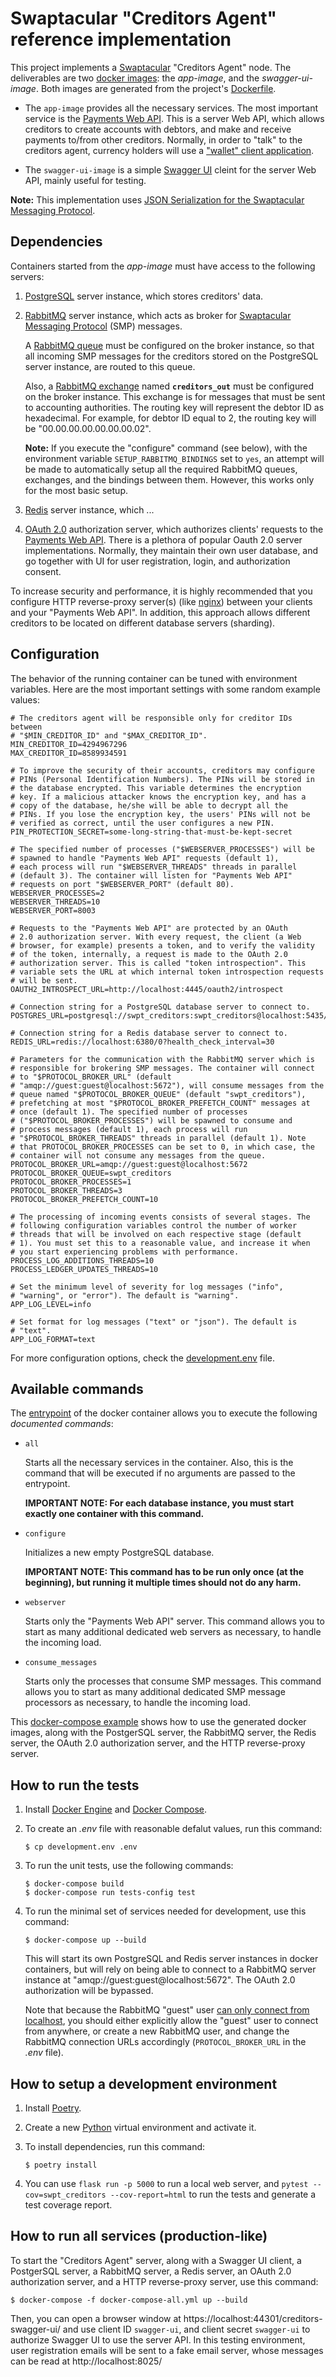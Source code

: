 Swaptacular "Creditors Agent" reference implementation
======================================================

This project implements a [Swaptacular] "Creditors Agent" node. The
deliverables are two [docker images]: the *app-image*, and the
*swagger-ui-image*. Both images are generated from the project's
[Dockerfile](../master/Dockerfile).

* The `app-image` provides all the necessary services. The most
  important service is the [Payments Web API]. This is a server Web
  API, which allows creditors to create accounts with debtors, and
  make and receive payments to/from other creditors. Normally, in
  order to "talk" to the creditors agent, currency holders will use a
  ["wallet" client application].

* The `swagger-ui-image` is a simple [Swagger UI] cleint for the
  server Web API, mainly useful for testing.

**Note:** This implementation uses [JSON Serialization for the
Swaptacular Messaging Protocol].


Dependencies
------------

Containers started from the *app-image* must have access to the
following servers:

1. [PostgreSQL] server instance, which stores creditors' data.

2. [RabbitMQ] server instance, which acts as broker for [Swaptacular
   Messaging Protocol] (SMP) messages.

   A [RabbitMQ queue] must be configured on the broker instance, so
   that all incoming SMP messages for the creditors stored on the
   PostgreSQL server instance, are routed to this queue.

   Also, a [RabbitMQ exchange] named **`creditors_out`** must be
   configured on the broker instance. This exchange is for messages
   that must be sent to accounting authorities. The routing key will
   represent the debtor ID as hexadecimal. For example, for debtor ID
   equal to 2, the routing key will be "00.00.00.00.00.00.00.02".

   **Note:** If you execute the "configure" command (see below), with
   the environment variable `SETUP_RABBITMQ_BINDINGS` set to `yes`, an
   attempt will be made to automatically setup all the required
   RabbitMQ queues, exchanges, and the bindings between them. However,
   this works only for the most basic setup.

3. [Redis] server instance, which ...

4. [OAuth 2.0] authorization server, which authorizes clients'
   requests to the [Payments Web API]. There is a plethora of popular
   Oauth 2.0 server implementations. Normally, they maintain their own
   user database, and go together with UI for user registration,
   login, and authorization consent.

To increase security and performance, it is highly recommended that
you configure HTTP reverse-proxy server(s) (like [nginx]) between your
clients and your "Payments Web API". In addition, this approach allows
different creditors to be located on different database servers
(sharding).


Configuration
-------------

The behavior of the running container can be tuned with environment
variables. Here are the most important settings with some random
example values:

```shell
# The creditors agent will be responsible only for creditor IDs between
# "$MIN_CREDITOR_ID" and "$MAX_CREDITOR_ID".
MIN_CREDITOR_ID=4294967296
MAX_CREDITOR_ID=8589934591

# To improve the security of their accounts, creditors may configure
# PINs (Personal Identification Numbers). The PINs will be stored in
# the database encrypted. This variable determines the encryption
# key. If a malicious attacker knows the encryption key, and has a
# copy of the database, he/she will be able to decrypt all the
# PINs. If you lose the encryption key, the users' PINs will not be
# verified as correct, until the user configures a new PIN.
PIN_PROTECTION_SECRET=some-long-string-that-must-be-kept-secret

# The specified number of processes ("$WEBSERVER_PROCESSES") will be
# spawned to handle "Payments Web API" requests (default 1),
# each process will run "$WEBSERVER_THREADS" threads in parallel
# (default 3). The container will listen for "Payments Web API"
# requests on port "$WEBSERVER_PORT" (default 80).
WEBSERVER_PROCESSES=2
WEBSERVER_THREADS=10
WEBSERVER_PORT=8003

# Requests to the "Payments Web API" are protected by an OAuth
# 2.0 authorization server. With every request, the client (a Web
# browser, for example) presents a token, and to verify the validity
# of the token, internally, a request is made to the OAuth 2.0
# authorization server. This is called "token introspection". This
# variable sets the URL at which internal token introspection requests
# will be sent.
OAUTH2_INTROSPECT_URL=http://localhost:4445/oauth2/introspect

# Connection string for a PostgreSQL database server to connect to.
POSTGRES_URL=postgresql://swpt_creditors:swpt_creditors@localhost:5435/test

# Connection string for a Redis database server to connect to.
REDIS_URL=redis://localhost:6380/0?health_check_interval=30

# Parameters for the communication with the RabbitMQ server which is
# responsible for brokering SMP messages. The container will connect
# to "$PROTOCOL_BROKER_URL" (default
# "amqp://guest:guest@localhost:5672"), will consume messages from the
# queue named "$PROTOCOL_BROKER_QUEUE" (default "swpt_creditors"),
# prefetching at most "$PROTOCOL_BROKER_PREFETCH_COUNT" messages at
# once (default 1). The specified number of processes
# ("$PROTOCOL_BROKER_PROCESSES") will be spawned to consume and
# process messages (default 1), each process will run
# "$PROTOCOL_BROKER_THREADS" threads in parallel (default 1). Note
# that PROTOCOL_BROKER_PROCESSES can be set to 0, in which case, the
# container will not consume any messages from the queue.
PROTOCOL_BROKER_URL=amqp://guest:guest@localhost:5672
PROTOCOL_BROKER_QUEUE=swpt_creditors
PROTOCOL_BROKER_PROCESSES=1
PROTOCOL_BROKER_THREADS=3
PROTOCOL_BROKER_PREFETCH_COUNT=10

# The processing of incoming events consists of several stages. The
# following configuration variables control the number of worker
# threads that will be involved on each respective stage (default
# 1). You must set this to a reasonable value, and increase it when
# you start experiencing problems with performance.
PROCESS_LOG_ADDITIONS_THREADS=10
PROCESS_LEDGER_UPDATES_THREADS=10

# Set the minimum level of severity for log messages ("info",
# "warning", or "error"). The default is "warning".
APP_LOG_LEVEL=info

# Set format for log messages ("text" or "json"). The default is
# "text".
APP_LOG_FORMAT=text
```

For more configuration options, check the
[development.env](../master/development.env) file.


Available commands
------------------

The [entrypoint](../master/docker/entrypoint.sh) of the docker
container allows you to execute the following *documented commands*:

* `all`

  Starts all the necessary services in the container. Also, this is
  the command that will be executed if no arguments are passed to the
  entrypoint.

  **IMPORTANT NOTE: For each database instance, you must start exactly
  one container with this command.**

* `configure`

  Initializes a new empty PostgreSQL database.

  **IMPORTANT NOTE: This command has to be run only once (at the
  beginning), but running it multiple times should not do any harm.**

* `webserver`

  Starts only the "Payments Web API" server. This command allows you
  to start as many additional dedicated web servers as necessary, to
  handle the incoming load.

* `consume_messages`

  Starts only the processes that consume SMP messages. This command
  allows you to start as many additional dedicated SMP message
  processors as necessary, to handle the incoming load.


This [docker-compose example](../master/docker-compose-all.yml) shows
how to use the generated docker images, along with the PostgerSQL
server, the RabbitMQ server, the Redis server, the OAuth 2.0
authorization server, and the HTTP reverse-proxy server.


How to run the tests
--------------------

1.  Install [Docker Engine] and [Docker Compose].

2.  To create an *.env* file with reasonable defalut values, run this
    command:

        $ cp development.env .env

3.  To run the unit tests, use the following commands:

        $ docker-compose build
        $ docker-compose run tests-config test

4.  To run the minimal set of services needed for development, use
    this command:

        $ docker-compose up --build

    This will start its own PostgreSQL and Redis server instances in
    docker containers, but will rely on being able to connect to a
    RabbitMQ server instance at
    "amqp://guest:guest@localhost:5672". The OAuth 2.0 authorization
    will be bypassed.

    Note that because the RabbitMQ "guest" user [can only connect from
    localhost], you should either explicitly allow the "guest" user to
    connect from anywhere, or create a new RabbitMQ user, and change
    the RabbitMQ connection URLs accordingly (`PROTOCOL_BROKER_URL` in
    the *.env* file).


How to setup a development environment
--------------------------------------

1.  Install [Poetry](https://poetry.eustace.io/docs/).

2.  Create a new [Python](https://docs.python.org/) virtual
    environment and activate it.

3.  To install dependencies, run this command:

        $ poetry install

4.  You can use `flask run -p 5000` to run a local web server, and
    `pytest --cov=swpt_creditors --cov-report=html` to run the tests
    and generate a test coverage report.


How to run all services (production-like)
-----------------------------------------

To start the "Creditors Agent" server, along with a Swagger UI client,
a PostgerSQL server, a RabbitMQ server, a Redis server, an OAuth 2.0
authorization server, and a HTTP reverse-proxy server, use this
command:

    $ docker-compose -f docker-compose-all.yml up --build

Then, you can open a browser window at
https://localhost:44301/creditors-swagger-ui/ and use client ID
`swagger-ui`, and client secret `swagger-ui` to authorize Swagger UI
to use the server API. In this testing environment, user registration
emails will be sent to a fake email server, whose messages can be read
at http://localhost:8025/



[Swaptacular]: https://swaptacular.github.io/overview
[docker images]: https://www.geeksforgeeks.org/what-is-docker-images/
[Payments Web API]: https://swaptacular.org/public/docs/swpt_creditors/redoc.html
["wallet" client application]: https://github.com/swaptacular/swpt_creditors_ui
[Swagger UI]: https://swagger.io/tools/swagger-ui/
[JSON Serialization for the Swaptacular Messaging Protocol]: https://github.com/swaptacular/swpt_accounts/blob/master/protocol-json.rst
[PostgreSQL]: https://www.postgresql.org/
[Swaptacular Messaging Protocol]: https://github.com/swaptacular/swpt_accounts/blob/master/protocol.rst
[RabbitMQ]: https://www.rabbitmq.com/
[RabbitMQ queue]: https://www.cloudamqp.com/blog/part1-rabbitmq-for-beginners-what-is-rabbitmq.html
[RabbitMQ exchange]: https://www.cloudamqp.com/blog/part4-rabbitmq-for-beginners-exchanges-routing-keys-bindings.html
[Redis]: https://redis.io/
[OAuth 2.0]: https://oauth.net/2/
[nginx]: https://en.wikipedia.org/wiki/Nginx
[Docker Engine]: https://docs.docker.com/engine/
[Docker Compose]: https://docs.docker.com/compose/
[Poetry]: https://poetry.eustace.io/docs/
[Python]: https://docs.python.org/
[can only connect from localhost]: https://www.rabbitmq.com/access-control.html#loopback-users
